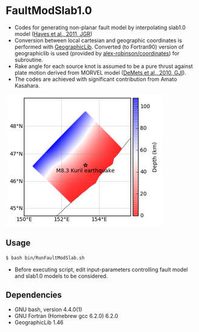 # FaultModSlab1.0

- Codes for generating non-planar fault model by interpolating slab1.0 model ([Hayes et al., 2011, JGR](https://earthquake.usgs.gov/data/slab/))
- Conversion between local cartesian and geographic coordinates is performed with [GeographicLib](http://geographiclib.sourceforge.net). Converted (to Fortran90) version of geographiclib is used (provided by [alex-robinson/coordinates](https://github.com/alex-robinson/coordinates)) for subroutine. 
- Rake angle for each source knot is assumed to be a pure thrust against plate motion derived from MORVEL model ([DeMets et al., 2010, GJI](http://doi.org/10.1111/j.1365-246X.2009.04491.x)).
- The codes are achieved with significant contribution from Amato Kasahara.

![](https://github.com/rokuwaki/FaultModSlab1.0/raw/master/work/FaultMod2006Kuril.png)

## Usage

```bash
$ bash bin/RunFaultModSlab.sh
```

- Before executing script, edit input-parameters controlling fault model and slab1.0 models to be considered.

## Dependencies

- GNU bash, version 4.4.0(1)
- GNU Fortran (Homebrew gcc 6.2.0) 6.2.0
- GeographicLib 1.46
